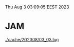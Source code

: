 Thu Aug  3 03:09:05 EEST 2023
# JAM
<a href='./cache/202308/03_03.log'>./cache/202308/03_03.log</a>
